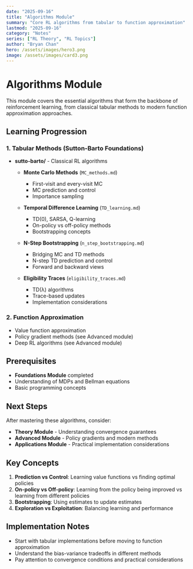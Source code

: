 ```yaml
---
date: "2025-09-16"
title: "Algorithms Module"
summary: "Core RL algorithms from tabular to function approximation"
lastmod: "2025-09-16"
category: "Notes"
series: ["RL Theory", "RL Topics"]
author: "Bryan Chan"
hero: /assets/images/hero3.png
image: /assets/images/card3.png
---
```


# Algorithms Module

This module covers the essential algorithms that form the backbone of reinforcement learning, from classical tabular methods to modern function approximation approaches.

## Learning Progression

### 1. Tabular Methods (Sutton-Barto Foundations)
- **sutto-barto/** - Classical RL algorithms
  - **Monte Carlo Methods** (`MC_methods.md`)
    - First-visit and every-visit MC
    - MC prediction and control
    - Importance sampling

  - **Temporal Difference Learning** (`TD_learning.md`)
    - TD(0), SARSA, Q-learning
    - On-policy vs off-policy methods
    - Bootstrapping concepts

  - **N-Step Bootstrapping** (`n_step_bootstrapping.md`)
    - Bridging MC and TD methods
    - N-step TD prediction and control
    - Forward and backward views

  - **Eligibility Traces** (`eligibility_traces.md`)
    - TD(λ) algorithms
    - Trace-based updates
    - Implementation considerations

### 2. Function Approximation
- Value function approximation
- Policy gradient methods (see Advanced module)
- Deep RL algorithms (see Advanced module)

## Prerequisites
- **Foundations Module** completed
- Understanding of MDPs and Bellman equations
- Basic programming concepts

## Next Steps
After mastering these algorithms, consider:
- **Theory Module** - Understanding convergence guarantees
- **Advanced Module** - Policy gradients and modern methods
- **Applications Module** - Practical implementation considerations

## Key Concepts
1. **Prediction vs Control**: Learning value functions vs finding optimal policies
2. **On-policy vs Off-policy**: Learning from the policy being improved vs learning from different policies
3. **Bootstrapping**: Using estimates to update estimates
4. **Exploration vs Exploitation**: Balancing learning and performance

## Implementation Notes
- Start with tabular implementations before moving to function approximation
- Understand the bias-variance tradeoffs in different methods
- Pay attention to convergence conditions and practical considerations